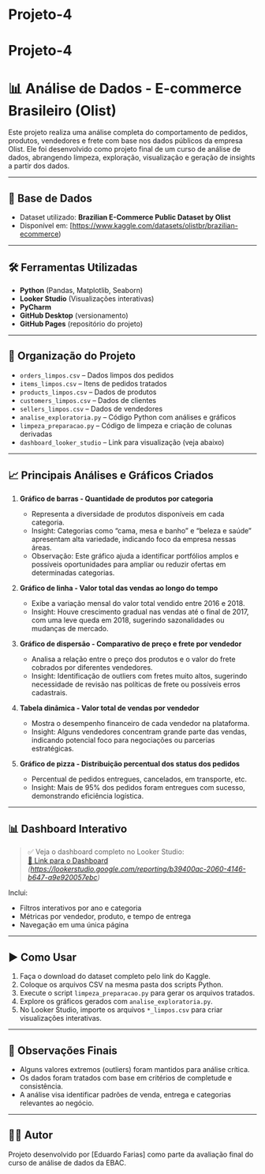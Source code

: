 # Projeto-4

# Projeto-4

# 📊 Análise de Dados - E-commerce Brasileiro (Olist)

Este projeto realiza uma análise completa do comportamento de pedidos, produtos, vendedores e frete com base nos dados públicos da empresa Olist. Ele foi desenvolvido como projeto final de um curso de análise de dados, abrangendo limpeza, exploração, visualização e geração de insights a partir dos dados.

---

## 📁 Base de Dados

- Dataset utilizado: **Brazilian E-Commerce Public Dataset by Olist**
- Disponível em: [https://www.kaggle.com/datasets/olistbr/brazilian-ecommerce)

---

## 🛠️ Ferramentas Utilizadas

- **Python** (Pandas, Matplotlib, Seaborn)
- **Looker Studio** (Visualizações interativas)
- **PyCharm**
- **GitHub Desktop** (versionamento)
- **GitHub Pages** (repositório do projeto)

---

## 📂 Organização do Projeto

- `orders_limpos.csv` – Dados limpos dos pedidos
- `items_limpos.csv` – Itens de pedidos tratados
- `products_limpos.csv` – Dados de produtos
- `customers_limpos.csv` – Dados de clientes
- `sellers_limpos.csv` – Dados de vendedores
- `analise_exploratoria.py` – Código Python com análises e gráficos
- `limpeza_preparacao.py` – Código de limpeza e criação de colunas derivadas
- `dashboard_looker_studio` – Link para visualização (veja abaixo)

---

## 📈 Principais Análises e Gráficos Criados

1. **Gráfico de barras - Quantidade de produtos por categoria**  
   - Representa a diversidade de produtos disponíveis em cada categoria.  
   - Insight: Categorias como “cama, mesa e banho” e “beleza e saúde” apresentam alta variedade, indicando foco da empresa nessas áreas.  
   - Observação: Este gráfico ajuda a identificar portfólios amplos e possíveis oportunidades para ampliar ou reduzir ofertas em determinadas categorias.

2. **Gráfico de linha - Valor total das vendas ao longo do tempo**  
   - Exibe a variação mensal do valor total vendido entre 2016 e 2018.  
   - Insight: Houve crescimento gradual nas vendas até o final de 2017, com uma leve queda em 2018, sugerindo sazonalidades ou mudanças de mercado.

3. **Gráfico de dispersão - Comparativo de preço e frete por vendedor**  
   - Analisa a relação entre o preço dos produtos e o valor do frete cobrados por diferentes vendedores.  
   - Insight: Identificação de outliers com fretes muito altos, sugerindo necessidade de revisão nas políticas de frete ou possíveis erros cadastrais.

4. **Tabela dinâmica - Valor total de vendas por vendedor**  
   - Mostra o desempenho financeiro de cada vendedor na plataforma.  
   - Insight: Alguns vendedores concentram grande parte das vendas, indicando potencial foco para negociações ou parcerias estratégicas.

5. **Gráfico de pizza - Distribuição percentual dos status dos pedidos**  
   - Percentual de pedidos entregues, cancelados, em transporte, etc.  
   - Insight: Mais de 95% dos pedidos foram entregues com sucesso, demonstrando eficiência logística.

---

## 📊 Dashboard Interativo

> ✅ Veja o dashboard completo no Looker Studio:  
[🔗 Link para o Dashboard](#) *(https://lookerstudio.google.com/reporting/b39400ac-2060-4146-b647-a9e920057ebc)*

Inclui:  
- Filtros interativos por ano e categoria  
- Métricas por vendedor, produto, e tempo de entrega  
- Navegação em uma única página  

---

## ▶️ Como Usar

1. Faça o download do dataset completo pelo link do Kaggle.  
2. Coloque os arquivos CSV na mesma pasta dos scripts Python.  
3. Execute o script `limpeza_preparacao.py` para gerar os arquivos tratados.  
4. Explore os gráficos gerados com `analise_exploratoria.py`.  
5. No Looker Studio, importe os arquivos `*_limpos.csv` para criar visualizações interativas.  

---

## 📌 Observações Finais

- Alguns valores extremos (outliers) foram mantidos para análise crítica.  
- Os dados foram tratados com base em critérios de completude e consistência.  
- A análise visa identificar padrões de venda, entrega e categorias relevantes ao negócio.  

---

## 👨‍💻 Autor

Projeto desenvolvido por [Eduardo Farias] como parte da avaliação final do curso de análise de dados da EBAC.

